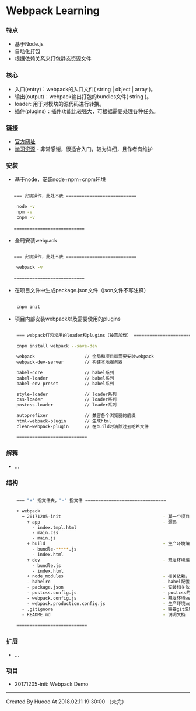 # Webpack Learning


### 特点

- 基于Node.js
- 自动化打包
- 根据依赖关系来打包静态资源文件


### 核心

- 入口(entry)：webpack的入口文件( string | object | array )。
- 输出(output)：webpack输出打包的bundles文件( string )。
- loader: 用于对模块的源代码进行转换。
- 插件(plugins)：插件功能比较强大，可根据需要处理各种任务。


### 链接

- [官方网址](https://webpack.js.org/)
- [学习资源](https://segmentfault.com/a/1190000006178770) - 非常感谢，很适合入门，较为详细，且作者有维护


### 安装

- 基于node，安装node+npm+cnpm环境
```bash
    
   === 安装操作，此处不表 ===========================

    node -v
    npm -v 
    cnpm -v
    
   ===========================
```

- 全局安装webpack
```bash
     
   === 安装操作，此处不表 ===========================

    webpack -v
    
   ===========================
```

- 在项目文件中生成package.json文件（json文件不写注释）
```bash
    
    cnpm init

```

-  项目内部安装webpack以及需要使用的plugins
```bash
    
    === webpack打包常用的loader和plugins（按需加载） ===========================
    
    cnpm install webpack --save-dev

    webpack                   // 全局和项目都需要安装webpack
    webpack-dev-server        // 构建本地服务器

    babel-core                // babel系列
    babel-loader              // babel系列
    babel-env-preset          // babel系列

    style-loader              // loader系列
    css-loader                // loader系列
    postcss-loader            // loader系列

    autoprefixer              // 兼容各个浏览器的前缀
    html-webpack-plugin       // 生成html
    clean-webpack-plugin      // 在build时清除过去哈希文件

    ===========================
```


### 解释

- ...


### 结构

```bash
    
    === "+" 指文件夹，"-" 指文件 ===============================

    + webpack
      + 20171205-init                                       - 某一个项目
        + app                                               - 源码
          - index.tmpl.html
          - main.css
          - main.js
        + build                                             - 生产环境编译代码
          - bundle-*****.js
          - index.html
        + dev                                               - 开发环境编译代码
          - bundle.js
          - index.html
        + node_modules                                      - 相关依赖，不被上传，此处仅仅是做文件结构说明
        - babelrc                                           - babel配置文件
        - package.json                                      - 安装相关依赖以及项目相关信息配置
        - postcss.config.js                                 - postcss的配置文件
        - webpack.config.js                                 - 开发环境webpack配置文件
        - webpack.production.config.js                      - 生产环境webpack的配置文件
      - .gitignore                                          - 需要git忽略的上传文件，不被上传，此处仅仅是做文件结构说明
      - README.md                                           - 说明文档
    
    ===========================
```


### 扩展

- ...


### 项目

- 20171205-init: Webpack Demo


---
Created By Huooo At 2018.02.11 19:30:00 （未完）